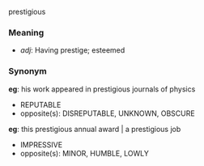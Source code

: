 prestigious
### Meaning
+ _adj_: Having prestige; esteemed

### Synonym

__eg__: his work appeared in prestigious journals of physics

+ REPUTABLE
+ opposite(s): DISREPUTABLE, UNKNOWN, OBSCURE

__eg__: this prestigious annual award | a prestigious job

+ IMPRESSIVE
+ opposite(s): MINOR, HUMBLE, LOWLY


